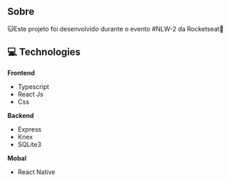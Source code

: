
## Sobre
 🐱Este projeto foi desenvolvido durante o evento #NLW-2 da Rocketseat🚀
 
## 💻 Technologies

**Frontend**
- Typescript
- React Js
- Css

**Backend**
- Express
- Knex
- SQLite3

**Mobal**
- React Native
